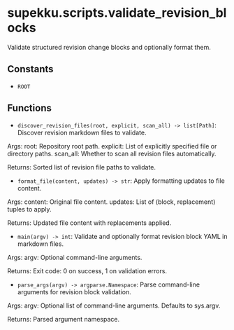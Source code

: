 # supekku.scripts.validate_revision_blocks

Validate structured revision change blocks and optionally format them.

## Constants

- `ROOT`

## Functions

- `discover_revision_files(root, explicit, scan_all) -> list[Path]`: Discover revision markdown files to validate.

Args:
  root: Repository root path.
  explicit: List of explicitly specified file or directory paths.
  scan_all: Whether to scan all revision files automatically.

Returns:
  Sorted list of revision file paths to validate.
- `format_file(content, updates) -> str`: Apply formatting updates to file content.

Args:
  content: Original file content.
  updates: List of (block, replacement) tuples to apply.

Returns:
  Updated file content with replacements applied.
- `main(argv) -> int`: Validate and optionally format revision block YAML in markdown files.

Args:
  argv: Optional command-line arguments.

Returns:
  Exit code: 0 on success, 1 on validation errors.
- `parse_args(argv) -> argparse.Namespace`: Parse command-line arguments for revision block validation.

Args:
  argv: Optional list of command-line arguments. Defaults to sys.argv.

Returns:
  Parsed argument namespace.
